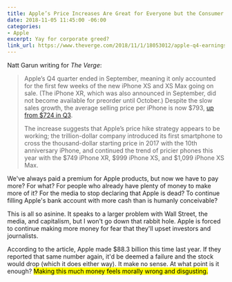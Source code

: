 ```yaml
---
title: Apple’s Price Increases Are Great for Everyone but the Consumer
date: 2018-11-05 11:45:00 -06:00
categories:
- Apple
excerpt: Yay for corporate greed?
link_url: https://www.theverge.com/2018/11/1/18053012/apple-q4-earnings-report-iphone-ipad-macbook-price-bump
---
```


Natt Garun writing for *The Verge*:

> Apple’s Q4 quarter ended in September, meaning it only accounted for the first few weeks of the new iPhone XS and XS Max going on sale. (The iPhone XR, which was also announced in September, did not become available for preorder until October.) Despite the slow sales growth, the average selling price per iPhone is now $793, [up from $724 in Q3](https://www.theverge.com/2018/7/31/17636608/apple-q3-earnings-2018-trillion-market-value).
>
> The increase suggests that Apple’s price hike strategy appears to be working; the trillion-dollar company introduced its first smartphone to cross the thousand-dollar starting price in 2017 with the 10th anniversary iPhone, and continued the trend of pricier phones this year with the $749 iPhone XR, $999 iPhone XS, and $1,099 iPhone XS Max.

We've always paid a premium for Apple products, but now we have to pay more? For what? For people who already have plenty of money to make more of it? For the media to stop declaring that Apple is dead? To continue filling Apple's bank account with more cash than is humanly conceivable?

This is all so asinine. It speaks to a larger problem with Wall Street, the media, and capitalism, but I won't go down that rabbit hole. Apple is forced to continue making more money for fear that they'll upset investors and journalists.

According to the article, Apple made $88.3 billion this time last year. If they reported that same number again, it'd be deemed a failure and the stock would drop (which it does either way). It make no sense. At what point is it enough? <mark>Making this much money feels morally wrong and disgusting.</mark>
